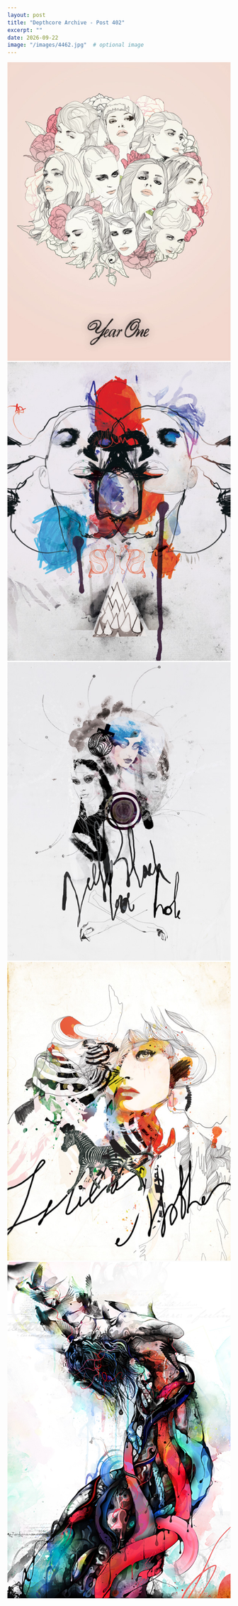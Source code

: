 ```yaml
---
layout: post
title: "Depthcore Archive - Post 402"
excerpt: ""
date: 2026-09-22
image: "/images/4462.jpg"  # optional image
---
```


<img src="/images/4462.jpg">
<img src="/images/4463.jpg" alt="4463.jpg"/>
<img src="/images/4464.jpg" alt="4464.jpg"/>
<img src="/images/4465.jpg" alt="4465.jpg"/>
<img src="/images/4466.jpg" alt="4466.jpg"/>
